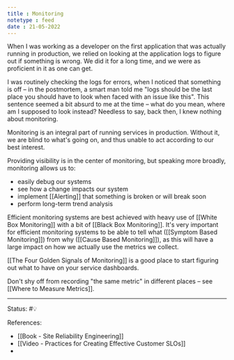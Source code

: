 ```yaml
---
title : Monitoring
notetype : feed
date : 21-05-2022
---
```


When I was working as a developer on the first application that was actually running in production, we relied on looking at the application logs to figure out if something is wrong. We did it for a long time, and we were as proficient in it as one can get. 

I was routinely checking the logs for errors, when I noticed that something is off – in the postmortem, a smart man told me "logs should be the last place you should have to look when faced with an issue like this". This sentence seemed a bit absurd to me at the time – what do you mean, where am I supposed to look instead? Needless to say, back then, I knew nothing about monitoring.

Monitoring is an integral part of running services in production. Without it, we are blind to what's going on, and thus unable to act according to our best interest.

Providing visibility is in the center of monitoring, but speaking more broadly, monitoring allows us to:
- easily debug our systems
- see how a change impacts our system
- implement [[Alerting]] that something is broken or will break soon
- perform long-term trend analysis


Efficient monitoring systems are best achieved with heavy use of [[White Box Monitoring]] with a bit of [[Black Box Monitoring]].  It's very important for efficient monitoring systems to be able to tell what ([[Symptom Based Monitoring]]) from why ([[Cause Based Monitoring]]), as this will have a large impact on how we actually use the metrics we collect. 

[[The Four Golden Signals of Monitoring]] is a good place to start figuring out what to have on your service dashboards.

Don't shy off from recording "the same metric" in different places – see [[Where to Measure Metrics]].


-----

Status: #💡 

References:
- [[Book - Site Reliability Engineering]]
- [[Video - Practices for Creating Effective Customer SLOs]]
- 

